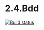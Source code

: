 # 2.4.Bdd

[![Build status](https://ci.appveyor.com/api/projects/status/p18rykyaxjt7dla6/branch/main?svg=true)](https://ci.appveyor.com/project/AnastasiyaPilushina/2-4-bdd/branch/main)
